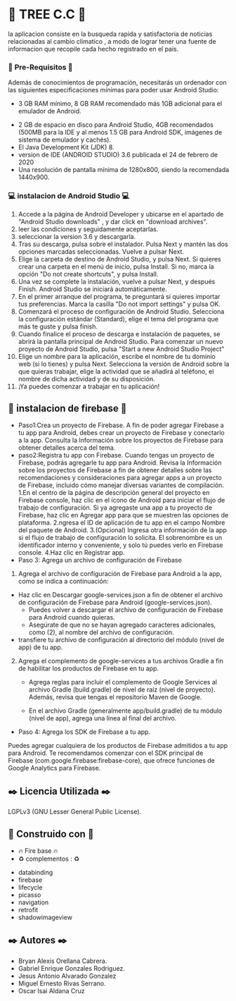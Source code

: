 # :deciduous_tree: TREE C.C :deciduous_tree:
la aplicacion consiste en la busqueda rapida y satisfactoria de noticias relacionadas al cambio climatico , a modo de lograr tener una fuente de informacion que recopile cada hecho registrado en el pais. 

 ### :pencil: **Pre-Requisitos** :pencil:

Además de conocimientos de programación, necesitarás un ordenador con las siguientes especificaciones mínimas para poder usar Android Studio:

* 3 GB RAM mínimo, 8 GB RAM recomendado más 1GB adicional para el emulador de Android.
+ 2 GB de espacio en disco para Android Studio, 4GB recomendados (500MB para la IDE y al menos 1.5 GB para Android SDK, imágenes de sistema de emulador y cachés).
+ El Java Development Kit (JDK) 8.
+ version de IDE (ANDROID STUDIO) 3.6 publicada el 24 de febrero de 2020 
+  Una resolución de pantalla mínima de 1280x800, siendo la recomendada 1440x900.

### :computer: instalacion de Android Studio :computer:
1. Accede a la página de Android Developer y ubicarse en el  apartado de  "Android Studio downloads" , y dar click en "download archives".
2. leer las condiciones y seguidamente aceptarlas.
3. seleccionar la version 3.6 y descargarla. 
4. Tras su descarga, pulsa sobre el instalador. Pulsa Next y mantén las dos opciones marcadas seleccionadas. Vuelve a pulsar Next.
5. Elige la carpeta de destino de Android Studio, y pulsa Next. Si quieres crear una carpeta en el menú de inicio, pulsa Install. Si no, marca la opción "Do not create shortcuts", y pulsa Install.
6. Una vez se complete la instalación, vuelve a pulsar Next, y después Finish. Android Studio se iniciará automáticamente.
7. En el primer arranque del programa, te preguntará si quieres importar tus preferencias. Marca la casilla "Do not import settings" y pulsa OK.
8. Comenzará el proceso de configuración de Android Studio. Selecciona la configuración estándar (Standard), elige el tema del programa que más te guste y pulsa finish.
9. Cuando finalice el proceso de descarga e instalación de paquetes, se abrirá la pantalla principal de Android Studio. Para comenzar un nuevo proyecto de Android Studio, pulsa "Start a new Android Studio Project"
10. Elige un nombre para la aplicación, escribe el nombre de tu dominio web (si lo tienes) y pulsa Next. Selecciona la versión de Android sobre la que quieras trabajar, elige la actividad que se añadirá al teléfono, el nombre de dicha actividad y de su disposición.
11. ¡Ya puedes comenzar a trabajar en tu aplicación!

## :wrench: instalacion de firebase :wrench:
* Paso1:Crea un proyecto de Firebase.
A fin de poder agregar Firebase a tu app para Android, debes crear un proyecto de Firebase y conectarlo a la app. Consulta la Información sobre los proyectos de Firebase para obtener detalles acerca del tema.
* paso2:Registra tu app con Firebase.
Cuando tengas un proyecto de Firebase, podrás agregarle tu app para Android.
Revisa la Información sobre los proyectos de Firebase a fin de obtener detalles sobre las recomendaciones y consideraciones para agregar apps a un proyecto de Firebase, incluido cómo manejar diversas variantes de compilación.
1.En el centro de la página de descripción general del proyecto en Firebase console, haz clic en el ícono de Android para iniciar el flujo de trabajo de configuración.
Si ya agregaste una app a tu proyecto de Firebase, haz clic en Agregar app para que se muestren las opciones de plataforma.
2.ngresa el ID de aplicación de tu app en el campo Nombre del paquete de Android.
3.(Opcional) Ingresa otra información de la app si el flujo de trabajo de configuración lo solicita.
El sobrenombre es un identificador interno y conveniente, y solo tú puedes verlo en Firebase console.
4.Haz clic en Registrar app.
* Paso 3: Agrega un archivo de configuración de Firebase
 1. Agrega el archivo de configuración de Firebase para Android a la app, como se indica a continuación:
   - Haz clic en Descargar google-services.json a fin de obtener el archivo de configuración de Firebase para Android (google-services.json).
      * Puedes volver a descargar el archivo de configuración de Firebase para Android cuando quieras.
       * Asegúrate de que no se hayan agregado caracteres adicionales, como (2), al nombre del archivo de configuración.
   - transfiere tu archivo de configuración al directorio del módulo (nivel de app) de tu app.
 2. Agrega el complemento de google-services a tus archivos Gradle a fin de habilitar los productos de Firebase en tu app.
    - Agrega reglas para incluir el complemento de Google Services al archivo Gradle (build.gradle) de nivel de raíz (nivel de proyecto). Además, revisa que tengas el repositorio Maven de Google.
    
    - En el archivo Gradle (generalmente app/build.gradle) de tu módulo (nivel de app), agrega una línea al final del archivo.
* Paso 4: Agrega los SDK de Firebase a tu app.

Puedes agregar cualquiera de los productos de Firebase admitidos a tu app para Android. Te recomendamos comenzar con el SDK principal de Firebase (com.google.firebase:firebase-core), que ofrece funciones de Google Analytics para Firebase.

## :black_nib: Licencia Utilizada :black_nib:
LGPLv3 (GNU Lesser General Public License).

## :iphone: Construido con :iphone:
* :fire: Fire base :fire:
* :recycle: complementos : :recycle: 
- databinding
 - firebase
- lifecycle
- picasso
- navigation 
 - retrofit
- shadowimageview


## :black_nib: Autores :black_nib: 
* Bryan Alexis Orellana Cabrera.
* Gabriel Enrique Gonzales Rodriguez.
* Jesus Antonio Alvarado Gonzalez
* Miguel Ernesto Rivas Serrano.
* Oscar Isai Aldana Cruz

